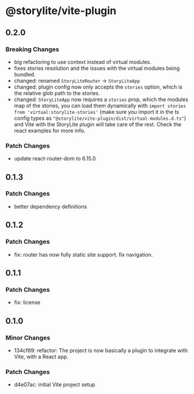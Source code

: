 # @storylite/vite-plugin

## 0.2.0

### Breaking Changes

- big refactoring to use context instead of virtual modules.
- fixes stories resolution and the issues with the virtual modules being bundled.
- changed: renamed `StoryLiteRouter` -> `StoryLiteApp`
- changed: plugin config now only accepts the `stories` option, which is the relative glob path to the stories.
- changed: `StoryLiteApp` now requires a `stories` prop, which the modules map of the stories, you can load them
  dynamically with `import stories from 'virtual:storylite-stories'`
  (make sure you import it in the ts config types as `"@storylite/vite-plugin/dist/virtual-modules.d.ts"`)
  and Vite with the StoryLite plugin will take care of the rest. Check the react examples for more info.

### Patch Changes

- update react-router-dom to 6.15.0

## 0.1.3

### Patch Changes

- better dependency definitions

## 0.1.2

### Patch Changes

- fix: router has now fully static site support. fix navigation.

## 0.1.1

### Patch Changes

- fix: license

## 0.1.0

### Minor Changes

- 134cf89: refactor: The project is now basically a plugin to integrate with Vite, with a React app.

### Patch Changes

- d4e07ac: initial Vite project setup
